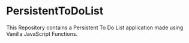 # PersistentToDoList
This Repository contains a Persistent To Do List application made using Vanilla JavaScript Functions.
